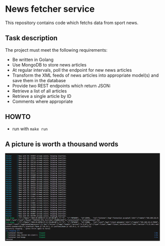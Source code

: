 # News fetcher service
This repository contains code which fetchs data from sport news. 

## Task description

The project must meet the following requirements:
- Be written in Golang 
- Use MongoDB to store news articles 
- At regular intervals, poll the endpoint for new news articles
- Transform the XML feeds of news articles into appropriate model(s) and save them in the database
- Provide two REST endpoints which return JSON:
- Retrieve a list of all articles
- Retrieve a single article by ID
- Comments where appropriate

## HOWTO
- run with `make run`

## A picture is worth a thousand words

<img src="./images/make-run.png">
